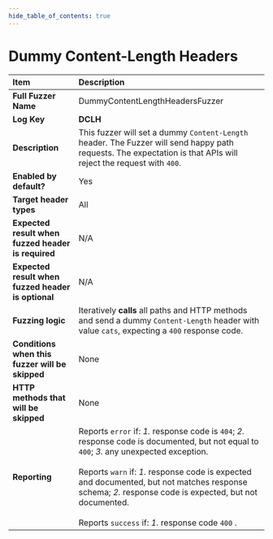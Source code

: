 ```yaml
--- 
hide_table_of_contents: true
---
```


# Dummy Content-Length Headers

| Item                                               | Description                                                                                                                                                                                                                                                                                                                                                             |
|:---------------------------------------------------|:------------------------------------------------------------------------------------------------------------------------------------------------------------------------------------------------------------------------------------------------------------------------------------------------------------------------------------------------------------------------|
| **Full Fuzzer Name**                               | DummyContentLengthHeadersFuzzer                                                                                                                                                                                                                                                                                                                                         |
| **Log Key**                                        | **DCLH**                                                                                                                                                                                                                                                                                                                                                                |
| **Description**                                    | This fuzzer will set a dummy `Content-Length` header. The Fuzzer will send happy path requests. The expectation is that APIs will reject the request with `400`.                                                                                                                                                                                                        |
| **Enabled by default?**                            | Yes                                                                                                                                                                                                                                                                                                                                                                     |
| **Target header types**                            | All                                                                                                                                                                                                                                                                                                                                                                     |
| **Expected result when fuzzed header is required** | N/A                                                                                                                                                                                                                                                                                                                                                                     |
| **Expected result when fuzzed header is optional** | N/A                                                                                                                                                                                                                                                                                                                                                                     |
| **Fuzzing logic**                                  | Iteratively **calls** all paths and HTTP methods and send a dummy `Content-Length` header with value `cats`, expecting a `400` response code.                                                                                                                                                                                                                           |
| **Conditions when this fuzzer will be skipped**    | None                                                                                                                                                                                                                                                                                                                                                                    |
| **HTTP methods that will be skipped**              | None                                                                                                                                                                                                                                                                                                                                                                    |
| **Reporting**                                      | Reports `error` if: *1.* response code is `404`; *2.* response code is documented, but not equal to `400`; *3.* any unexpected exception. <br/><br/> Reports `warn` if: *1.* response code is expected and documented, but not matches response schema; *2.* response code is expected, but not documented. <br/><br/> Reports `success` if: *1.* response code `400` . | 
